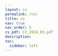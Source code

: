 ```yaml
---
layout: cv
permalink: /cv/
title: cv
nav: true
nav_order: 5
cv_pdf: CV_2024_03.pdf
description: 
toc:
  sidebar: left
---
```

